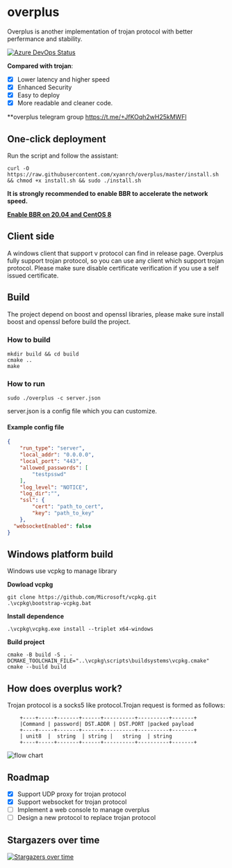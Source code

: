 # overplus
Overplus is another implementation of trojan protocol with better perfermance and stability.

[![Azure DevOps Status](https://dev.azure.com/overplusProxy/overplus/_apis/build/status/xyanrch.overplus?branchName=master)](https://dev.azure.com/overplusProxy/overplus/_build/latest?definitionId=3&branchName=master)

**Compared with trojan**:
- [x] Lower latency and higher speed
- [x] Enhanced Security
- [x] Easy to deploy
- [x] More readable and cleaner code.

**overplus telegram group
https://t.me/+JfKOqh2wH25kMWFl


## One-click deployment
Run the script and follow the assistant:

``` commandline 
curl -O https://raw.githubusercontent.com/xyanrch/overplus/master/install.sh && chmod +x install.sh && sudo ./install.sh
 ```
 
 **It is strongly recommended to enable BBR to accelerate the network speed.**
 
**[Enable BBR on 20.04 and CentOS 8](https://cloud.tencent.com/developer/article/1946062)**
## Client side
A windows client that support v protocol can find in release page. Overplus fully support trojan protocol, so you can use any client which support trojan protocol. Please make sure disable certificate verification if you use a self issued certificate.


## Build
The project depend on boost and openssl libraries, please make sure install boost and openssl before build the project.

### How to build
``` commandline
mkdir build && cd build
cmake ..
make

```
### How to run

``` commandline
sudo ./overplus -c server.json
```
server.json is a config file which you can customize.

#### Example config file
```json
{
    "run_type": "server",
    "local_addr": "0.0.0.0",
    "local_port": "443",
    "allowed_passwords": [
        "testpsswd"
    ],
    "log_level": "NOTICE",
    "log_dir":"",
    "ssl": {
        "cert": "path_to_cert",
        "key": "path_to_key"
    },
  "websocketEnabled": false
}
```
## Windows platform build
Windows use vcpkg to manage library

**Dowload vcpkg**
```commandline
git clone https://github.com/Microsoft/vcpkg.git
.\vcpkg\bootstrap-vcpkg.bat
```
**Install dependence**
```commandline
.\vcpkg\vcpkg.exe install --triplet x64-windows
```
**Build project**
```commandline
cmake -B build -S . -DCMAKE_TOOLCHAIN_FILE="..\vcpkg\scripts\buildsystems\vcpkg.cmake"
cmake --build build
```
## How does overplus work?
Trojan protocol is a socks5 like protocol.Trojan request is formed as follows:

        +----+-----+-------+------+----------+----------+-------+
        |Command | password| DST.ADDR | DST.PORT |packed payload
        +----+-----+-------+------+----------+----------+-------+
        | unit8  |  string  | string |   string  | string
        +----+-----+-------+------+----------+----------+-------+
![flow chart](asset/flow.png)

## Roadmap
- [x] Support UDP proxy for trojan protocol
- [x] Support websocket for trojan protocol
- [ ] Implement a web console to manage overplus
- [ ] Design a new protocol to replace trojan protocol

## Stargazers over time

[![Stargazers over time](https://starchart.cc/xyanrch/overplus.svg)](https://starchart.cc/xyanrch/overplus)

